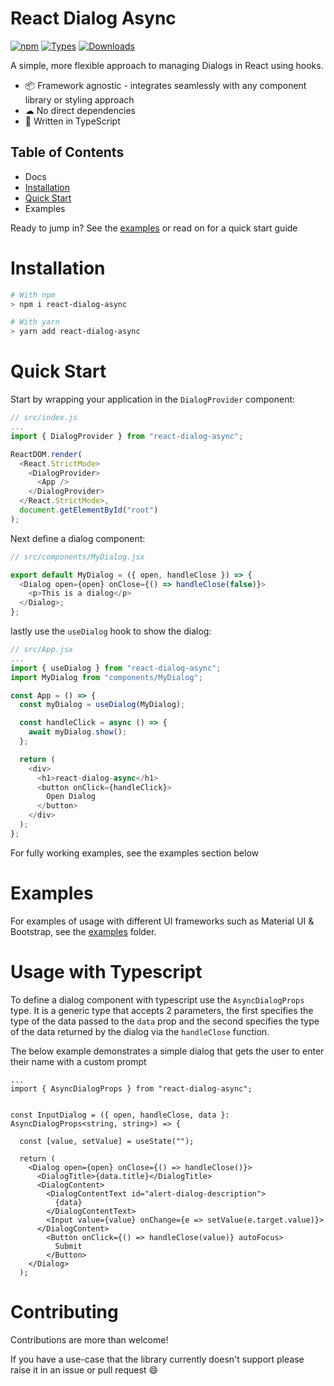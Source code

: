 # React Dialog Async

[![npm](https://img.shields.io/npm/v/react-dialog-async)](https://www.npmjs.com/package/react-dialog-async)
[![Types](https://img.shields.io/npm/types/react-dialog-async.svg)](https://www.npmjs.com/package/react-dialog-async)
[![Downloads](https://img.shields.io/npm/dt/react-dialog-async.svg)](https://www.npmjs.com/package/react-dialog-async)

A simple, more flexible approach to managing Dialogs in React using hooks.

- 📦 Framework agnostic - integrates seamlessly with any component library or styling approach
- ☁ No direct dependencies
- 📜 Written in TypeScript

## Table of Contents
* Docs
* [Installation](#installation)
* [Quick Start](#quick-start)
* Examples


Ready to jump in? See the [examples](https://github.com/alexn400/react-dialog-async/tree/main/examples) or read on for a quick start guide 

# Installation

```sh
# With npm
> npm i react-dialog-async

# With yarn
> yarn add react-dialog-async
```

# Quick Start
Start by wrapping your application in the `DialogProvider` component:

```js
// src/index.js
...
import { DialogProvider } from "react-dialog-async";

ReactDOM.render(
  <React.StrictMode>
    <DialogProvider>
      <App />
    </DialogProvider>
  </React.StrictMode>,
  document.getElementById("root")
);
```

Next define a dialog component:

```js
// src/components/MyDialog.jsx

export default MyDialog = ({ open, handleClose }) => {
  <Dialog open={open} onClose={() => handleClose(false)}>
    <p>This is a dialog</p>
  </Dialog>;
};
```

lastly use the `useDialog` hook to show the dialog:
```js
// src/App.jsx
...
import { useDialog } from "react-dialog-async";
import MyDialog from "components/MyDialog";

const App = () => {
  const myDialog = useDialog(MyDialog);

  const handleClick = async () => {
    await myDialog.show();
  };

  return (
    <div>
      <h1>react-dialog-async</h1>
      <button onClick={handleClick}>
        Open Dialog
      </button>
    </div>
  );
};
```
For fully working examples, see the examples section below 
# Examples

For examples of usage with different UI frameworks such as Material UI & Bootstrap, see the [examples](https://github.com/alexn400/react-dialog-async/tree/main/examples) folder.

# Usage with Typescript
To define a dialog component with typescript use the `AsyncDialogProps` type. It is a generic type that accepts 2 parameters, the first specifies the type of the data passed to the `data` prop and the second specifies the type of the data returned by the dialog via the `handleClose` function.

The below example demonstrates a simple dialog that gets the user to enter their name with a custom prompt

```tsx
...
import { AsyncDialogProps } from "react-dialog-async";


const InputDialog = ({ open, handleClose, data }: AsyncDialogProps<string, string>) => {

  const [value, setValue] = useState("");

  return (
    <Dialog open={open} onClose={() => handleClose()}>
      <DialogTitle>{data.title}</DialogTitle>
      <DialogContent>
        <DialogContentText id="alert-dialog-description">
          {data}
        </DialogContentText>
        <Input value={value} onChange={e => setValue(e.target.value)}>
      </DialogContent>
        <Button onClick={() => handleClose(value)} autoFocus>
          Submit
        </Button>
    </Dialog>
  );
  ```
# Contributing

Contributions are more than welcome!

If you have a use-case that the library currently doesn't support please raise it in an issue or pull request 😄
